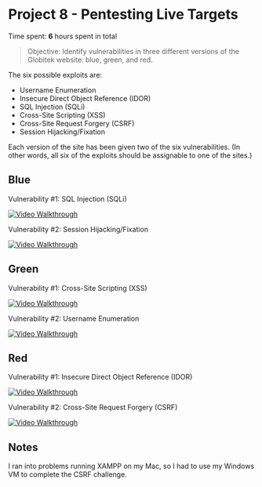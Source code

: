 # Project 8 - Pentesting Live Targets

Time spent: **6** hours spent in total

> Objective: Identify vulnerabilities in three different versions of the Globitek website: blue, green, and red.

The six possible exploits are:
* Username Enumeration
* Insecure Direct Object Reference (IDOR)
* SQL Injection (SQLi)
* Cross-Site Scripting (XSS)
* Cross-Site Request Forgery (CSRF)
* Session Hijacking/Fixation

Each version of the site has been given two of the six vulnerabilities. (In other words, all six of the exploits should be assignable to one of the sites.)

## Blue

Vulnerability #1: SQL Injection (SQLi)

<a href="https://i.imgur.com/eSVsKqj.gif"><img src="https://i.imgur.com/eSVsKqj.gif" title='Video Walkthrough' width='' alt='Video Walkthrough' /></a>

Vulnerability #2: Session Hijacking/Fixation

<a href="https://i.imgur.com/DMk55WN.gif"><img src="https://i.imgur.com/DMk55WN.gif" title='Video Walkthrough' width='' alt='Video Walkthrough' /></a>


## Green

Vulnerability #1: Cross-Site Scripting (XSS)

<a href="https://i.imgur.com/QgZov2u.gif"><img src="https://i.imgur.com/QgZov2u.gif" title='Video Walkthrough' width='' alt='Video Walkthrough' /></a>

Vulnerability #2: Username Enumeration

<a href="https://i.imgur.com/kYwtSn1.gif"><img src="https://i.imgur.com/kYwtSn1.gif" title='Video Walkthrough' width='' alt='Video Walkthrough' /></a>

## Red

Vulnerability #1: Insecure Direct Object Reference (IDOR)

<a href="https://i.imgur.com/Z9P0KGa.gif"><img src="https://i.imgur.com/Z9P0KGa.gif" title='Video Walkthrough' width='' alt='Video Walkthrough' /></a>

Vulnerability #2:  Cross-Site Request Forgery (CSRF)

<a href="https://i.imgur.com/CclspEJ.gif"><img src="https://i.imgur.com/CclspEJ.gif" title='Video Walkthrough' width='' alt='Video Walkthrough' /></a>


## Notes

I ran into problems running XAMPP on my Mac, so I had to use my Windows VM to complete the CSRF challenge.
